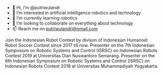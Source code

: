 - 👋 Hi, I’m @putriwulandr
- 👀 I’m interested in artificial intelligence robotics and technology
- 🌱 I’m currently learning robotics
- 💞️ I’m looking to collaborate on everything about technology
- 📫 Reach me on putriwulandri@gmail.com 

Join the Indonesian Robot Contest by divison of Indonesian Humanoid Robot Soccer Contest since 2017 till now.
Presenter on the 7th Indonesian Symposium on Robotic Systems and Control (ISRSC) on Indonesian Robots Contest 2019 at Universitas Dian Nuswantoro Semarang.
Presenter on the 6th Indonesian Symposium on Robotic Systems and Control (ISRSC) on Indonesian Robots Contest 2018 at Universitas Muhammadiyah Yogyakarta.

<!---
putriwulandr/putriwulandr is a ✨ special ✨ repository because its `README.md` (this file) appears on your GitHub profile.
You can click the Preview link to take a look at your changes.
--->
